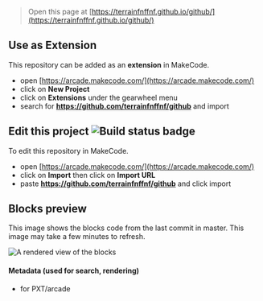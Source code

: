  


> Open this page at [https://terrainfnffnf.github.io/github/](https://terrainfnffnf.github.io/github/)

## Use as Extension

This repository can be added as an **extension** in MakeCode.

* open [https://arcade.makecode.com/](https://arcade.makecode.com/)
* click on **New Project**
* click on **Extensions** under the gearwheel menu
* search for **https://github.com/terrainfnffnf/github** and import

## Edit this project ![Build status badge](https://github.com/terrainfnffnf/github/workflows/MakeCode/badge.svg)

To edit this repository in MakeCode.

* open [https://arcade.makecode.com/](https://arcade.makecode.com/)
* click on **Import** then click on **Import URL**
* paste **https://github.com/terrainfnffnf/github** and click import

## Blocks preview

This image shows the blocks code from the last commit in master.
This image may take a few minutes to refresh.

![A rendered view of the blocks](https://github.com/terrainfnffnf/github/raw/master/.github/makecode/blocks.png)

#### Metadata (used for search, rendering)

* for PXT/arcade
<script src="https://makecode.com/gh-pages-embed.js"></script><script>makeCodeRender("{{ site.makecode.home_url }}", "{{ site.github.owner_name }}/{{ site.github.repository_name }}");</script>
